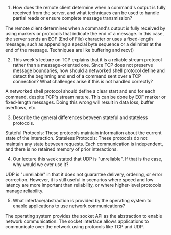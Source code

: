 1. How does the remote client determine when a command's output is fully received from the server, and what techniques can be used to handle partial reads or ensure complete message transmission?

The remote client determines when a command's output is fully received by using markers or protocols that indicate the end of a message. In this case, the server sends an EOF (End of File) character or uses a fixed-length message, such as appending a special byte sequence or a delimiter at the end of the message. Techniques are like buffering and recv()

2. This week's lecture on TCP explains that it is a reliable stream protocol rather than a message-oriented one. Since TCP does not preserve message boundaries, how should a networked shell protocol define and detect the beginning and end of a command sent over a TCP connection? What challenges arise if this is not handled correctly?

A networked shell protocol should define a clear start and end for each command, despite TCP's stream nature. This can be done by EOF marker or fixed-length messages. Doing this wrong will result in data loss, buffer overflows, etc.

3. Describe the general differences between stateful and stateless protocols.

Stateful Protocols: These protocols maintain information about the current state of the interaction. Stateless Protocols: These protocols do not maintain any state between requests. Each communication is independent, and there is no retained memory of prior interactions.

4. Our lecture this week stated that UDP is "unreliable". If that is the case, why would we ever use it?

UDP is "unreliable" in that it does not guarantee delivery, ordering, or error correction. However, it is still useful in scenarios where speed and low latency are more important than reliability, or where higher-level protocols manage reliability.

5. What interface/abstraction is provided by the operating system to enable applications to use network communications?

The operating system provides the socket API as the abstraction to enable network communication. The socket interface allows applications to communicate over the network using protocols like TCP and UDP.
